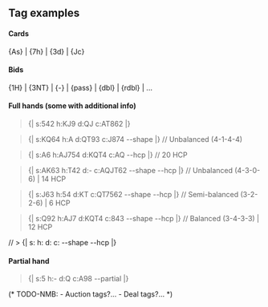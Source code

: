 ## Tag examples

#### Cards

{As} | {7h} | {3d} | {Jc}

#### Bids

{1H} | {3NT} | {-} | {pass} | {dbl} | {rdbl} | ...

#### Full hands (some with additional info)

> {| s:542 h:KJ9 d:QJ c:AT862 |}

> {| s:KQ64 h:A d:QT93 c:J874 --shape |} // Unbalanced (4-1-4-4)

> {| s:A6 h:AJ754 d:KQT4 c:AQ --hcp |} // 20 HCP

> {| s:AK63 h:T42 d:- c:AQJT62 --shape --hcp |} // Unbalanced (4-3-0-6) | 14 HCP

> {| s:J63 h:54 d:KT c:QT7562 --shape --hcp |} // Semi-balanced (3-2-2-6) | 6 HCP

> {| s:Q92 h:AJ7 d:KQT4 c:843 --shape --hcp |} // Balanced (3-4-3-3) | 12 HCP

// > {| s: h: d: c: --shape --hcp |}

#### Partial hand

> {| s:5 h:- d:Q c:A98 --partial |}

(* TODO-NMB:
     - Auction tags?...
     - Deal tags?... *)
